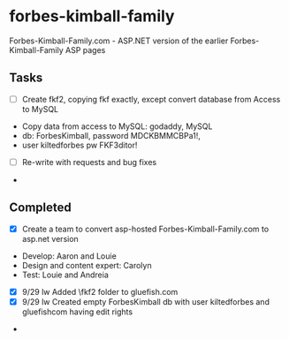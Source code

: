 # forbes-kimball-family
Forbes-Kimball-Family.com - ASP.NET version of the earlier Forbes-Kimball-Family ASP pages

## Tasks
- [ ] Create fkf2, copying fkf exactly, except convert database from Access to MySQL
- Copy data from access to MySQL: godaddy, MySQL 
- db: ForbesKimball, password MDCKBMMCBPa1!, 
- user kiltedforbes pw FKF3ditor!
- [ ] Re-write with requests and bug fixes
- 
## Completed
- [x] Create a team to convert asp-hosted Forbes-Kimball-Family.com to asp.net version
- Develop: Aaron and Louie
- Design and content expert: Carolyn
- Test: Louie and Andreia
- [x] 9/29 lw Added \fkf2 folder to gluefish.com
- [x] 9/29 lw Created empty ForbesKimball db with user kiltedforbes and gluefishcom having edit rights
- 
